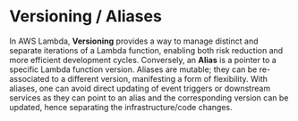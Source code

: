 # Versioning / Aliases

In AWS Lambda, **Versioning** provides a way to manage distinct and separate iterations of a Lambda function, enabling both risk reduction and more efficient development cycles. Conversely, an **Alias** is a pointer to a specific Lambda function version. Aliases are mutable; they can be re-associated to a different version, manifesting a form of flexibility. With aliases, one can avoid direct updating of event triggers or downstream services as they can point to an alias and the corresponding version can be updated, hence separating the infrastructure/code changes.